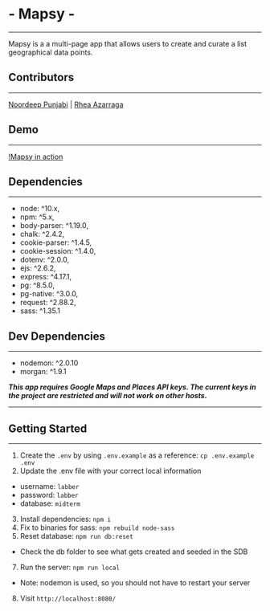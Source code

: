 # - Mapsy -
---
Mapsy is a a multi-page app that allows users to create and curate a list geographical data points.

## Contributors
---
[Noordeep Punjabi](https://github.com/noordeep-p)  | [Rhea Azarraga](https://github.com/Rheaazarraga)

## Demo
---

[!Mapsy in action](https://user-images.githubusercontent.com/84409001/139512456-6ca9828e-9ebd-4ae4-af18-77d9ed6c43ae.mp4)


## Dependencies
---
* node: ^10.x,
* npm: ^5.x,
* body-parser: ^1.19.0,
* chalk: ^2.4.2,
* cookie-parser: ^1.4.5,
* cookie-session: ^1.4.0,
* dotenv: ^2.0.0,
* ejs: ^2.6.2,
* express: ^4.17.1,
* pg: ^8.5.0,
* pg-native: ^3.0.0,
* request: ^2.88.2,
* sass: ^1.35.1
## Dev Dependencies
---
* nodemon: ^2.0.10
* morgan: ^1.9.1

***This app requires Google Maps and Places API keys. The current keys in the project are restricted and will not work on other hosts.***

---

## Getting Started
---

1. Create the `.env` by using `.env.example` as a reference: `cp .env.example .env`
2. Update the .env file with your correct local information 
  - username: `labber` 
  - password: `labber` 
  - database: `midterm`
3. Install dependencies: `npm i`
4. Fix to binaries for sass: `npm rebuild node-sass`
5. Reset database: `npm run db:reset`
  - Check the db folder to see what gets created and seeded in the SDB
7. Run the server: `npm run local`
  - Note: nodemon is used, so you should not have to restart your server
8. Visit `http://localhost:8080/`
